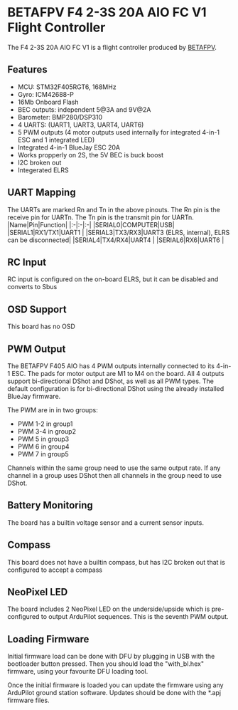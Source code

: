 # BETAFPV F4 2-3S 20A AIO FC V1 Flight Controller

The F4 2-3S 20A AIO FC V1 is a flight controller produced by [BETAFPV](https://betafpv.com/products/f4-2-3s-20a-aio-fc-v1).

## Features

 - MCU: STM32F405RGT6, 168MHz
 - Gyro: ICM42688-P
 - 16Mb Onboard Flash
 - BEC outputs: independent 5@3A and 9V@2A
 - Barometer: BMP280/DSP310
 - 4 UARTS: (UART1, UART3, UART4, UART6)
 - 5 PWM outputs (4 motor outputs used internally for integrated 4-in-1 ESC and 1 integrated LED)
 - Integrated 4-in-1 BlueJay ESC 20A
 - Works propperly on 2S, the 5V BEC is buck boost
 - I2C broken out
 - Integerated ELRS

## UART Mapping

The UARTs are marked Rn and Tn in the above pinouts. The Rn pin is the
receive pin for UARTn. The Tn pin is the transmit pin for UARTn.
|Name|Pin|Function|
|:-|:-|:-|
|SERIAL0|COMPUTER|USB|
|SERIAL1|RX1/TX1|UART1 |
|SERIAL3|TX3/RX3|UART3 (ELRS, internal), ELRS can be disconnected|
|SERIAL4|TX4/RX4|UART4 |
|SERIAL6|RX6|UART6 |

## RC Input

RC input is configured on the on-board ELRS, but it can be disabled and converts to Sbus

## OSD Support

This board has no OSD

## PWM Output

The BETAFPV F405 AIO has 4 PWM outputs internally connected to its 4-in-1 ESC. The pads for motor output are M1 to M4 on the board. All 4 outputs support bi-directional DShot and DShot, as well as all PWM types. The default configuration is for bi-directional DShot using the already installed BlueJay firmware.

The PWM are in in two groups:

 - PWM 1-2 in group1
 - PWM 3-4 in group2
 - PWM 5 in group3
 - PWM 6 in group4
 - PWM 7 in group5

Channels within the same group need to use the same output rate. If
any channel in a group uses DShot then all channels in the group need
to use DShot.

## Battery Monitoring

The board has a builtin voltage sensor and a current sensor inputs.


## Compass

This board does not have a builtin compass, but has I2C broken out that is configured to accept a compass

## NeoPixel LED

The board includes 2 NeoPixel LED on the underside/upside which is pre-configured to output ArduPilot sequences. This is the seventh PWM output.

## Loading Firmware

Initial firmware load can be done with DFU by plugging in USB with the
bootloader button pressed. Then you should load the "with_bl.hex"
firmware, using your favourite DFU loading tool.

Once the initial firmware is loaded you can update the firmware using
any ArduPilot ground station software. Updates should be done with the
*.apj firmware files.
